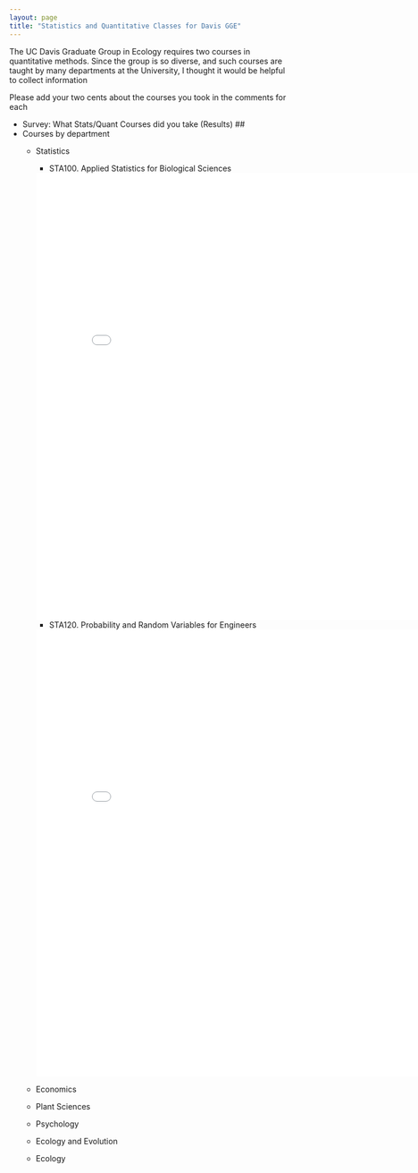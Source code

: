 ```yaml
---
layout: page
title: "Statistics and Quantitative Classes for Davis GGE"
---
```


The UC Davis Graduate Group in Ecology requires two courses in quantitative methods.  Since the group is so diverse, and such courses are taught by many departments at the University, I thought it would be helpful to collect information 

Please add your two cents about the courses you took in the comments for each 


-  <a onclick="navigate('/statsclasses/STA100.html')">Survey: What Stats/Quant Courses did you take</a><a onclick="chgifr('/statsclasses/STA100.html', 'classframe')"> (Results)</a> ##
-  Courses by department
    - Statistics
        -  <a onclick="showhide('STA100');">STA100. Applied Statistics for Biological Sciences</a>

        <iframe width="800" height="800" src="/statsclasses/STA100.html" id="STA100" frameborder="0" scrolling="no" allowtransparency="true" display="none"></iframe>

        -  <a onclick="showhide('STA120');">STA120. Probability and Random Variables for Engineers</a>

        <iframe width="800" height="800" src="/statsclasses/STA120.html" id="STA120" frameborder="0" scrolling="no" allowtransparency="true" display="block"></iframe>
        
    - Economics
    - Plant Sciences
    - Psychology
    - Ecology and Evolution
    - Ecology






